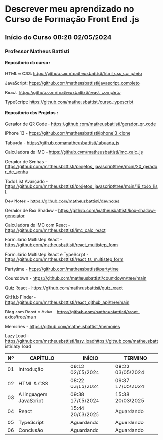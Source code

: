 # Descrever meu aprendizado no Curso de Formação Front End .js

## Início do Curso 08:28 02/05/2024

### Professor Matheus Battisti

#### Repositório do curso :

HTML e CSS: https://github.com/matheusbattisti/html_css_completo

JavaScript: https://github.com/matheusbattisti/javascript_completo

React: https://github.com/matheusbattisti/react_completo

TypeScript: https://github.com/matheusbattisti/curso_typescript

#### Repositório dos Projetos :

Gerador de QR Code - https://github.com/matheusbattisti/gerador_qr_code

iPhone 13 - https://github.com/matheusbattisti/iphone13_clone

Tabuada - https://github.com/matheusbattisti/tabuada_js

Calculadora de IMC - https://github.com/matheusbattisti/imc_calc_js

Gerador de Senhas - https://github.com/matheusbattisti/projetos_javascript/tree/main/20_gerador_de_senha

Todo List Avançado - https://github.com/matheusbattisti/projetos_javascript/tree/main/19_todo_list

Dev Notes - https://github.com/matheusbattisti/devnotes

Gerador de Box Shadow - https://github.com/matheusbattisti/box-shadow-generator

Calculadora de IMC com React - https://github.com/matheusbattisti/imc_calc_react

Formulário Multistep React - https://github.com/matheusbattisti/react_multistep_form

Formulário Multistep React e TypeScript - https://github.com/matheusbattisti/react_ts_multistep_form

Partytime - https://github.com/matheusbattisti/partytime

Countdown - https://github.com/matheusbattisti/countdown/tree/main

Quiz React - https://github.com/matheusbattisti/quiz_react

GitHub Finder - https://github.com/matheusbattisti/react_github_api/tree/main

Blog com React e Axios - https://github.com/matheusbattisti/react-axios/tree/main

Memories - https://github.com/matheusbattisti/memories

Lazy Load - https://github.com/matheusbattisti/lazy_loadhttps://github.com/matheusbattisti/lazy_load

| Nº  | CAPÍTULO               | INÍCIO           | TERMINO          |
| --- | ---------------------- | ---------------- | ---------------- |
| 01  | Introdução             | 09:12 02/05/2024 | 08:22 03/05/2024 |
| 02  | HTML & CSS             | 08:22 03/05/2024 | 09:37 17/05/2024 |
| 03  | A linguagem JavaScript | 09:38 17/05/2024 | 15:38 20/03/2025 |
| 04  | React                  | 15:44 20/03/2025 | Aguardando       |
| 05  | TypeScript             | Aguardando       | Aguardando       |
| 06  | Conclusão              | Aguardando       | Aguardando       |
